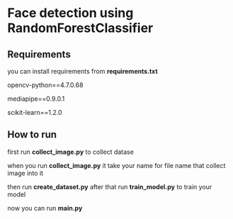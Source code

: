 <h1>Face detection using RandomForestClassifier</h1>
<h2>Requirements</h2>
<p>you can install requirements from <b>requirements.txt</b> </p>
<p>opencv-python==4.7.0.68</p>
<p>mediapipe==0.9.0.1</p>
<p>scikit-learn==1.2.0</p>

<h2>How to run</h2>
<p>first run <b>collect_image.py</b> to collect datase</p>
<p>when you run <b>collect_image.py</b> it take your name for file name that collect image into it</p>
<p>then run <b>create_dataset.py</b> after that run <b>train_model.py</b> to train your model</p>
<p>now you can run <b>main.py</b></p>
